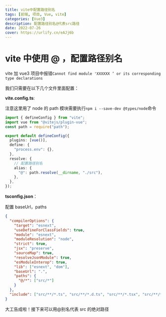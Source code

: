```yaml
---
title: vite中配置路径别名
tags: [前端, 项目, Vue, vite]
categories: [Vue3]
description: 配置路径别名@代表src路径
date: 2022-07-26
cover: https://urlify.cn/eAJj6b
---
```


# vite 中使用 @ ，配置路径别名

vite 加 vue3 项目中报错`Cannot find module 'XXXXXX ’ or its corresponding type declarations`

我们只需要在以下几个文件里面配置：

**vite.config.ts**:

注意这里用了 node 的 path 模块需要执行`npm i --save-dev @types/node`命令

```ts
import { defineConfig } from "vite";
import vue from "@vitejs/plugin-vue";
const path = require("path");

export default defineConfig({
  plugins: [vue()],
  define: {
    "process.env": {},
  },
  resolve: {
    // 配置路径别名
    alias: {
      "@": path.resolve(__dirname, "./src"),
    },
  },
});
```

**tsconfig.json**：

配置 baseUrl，paths

```json
{
  "compilerOptions": {
    "target": "esnext",
    "useDefineForClassFields": true,
    "module": "esnext",
    "moduleResolution": "node",
    "strict": true,
    "jsx": "preserve",
    "sourceMap": true,
    "resolveJsonModule": true,
    "esModuleInterop": true,
    "lib": ["esnext", "dom"],
    "baseUrl": ".",
    "paths": {
      "@/*": ["src/*"]
    }
  },
  "include": ["src/**/*.ts", "src/**/*.d.ts", "src/**/*.tsx", "src/**/*.vue"]
}
```

大工告成啦！接下来可以用@别名代表 src 的绝对路径
